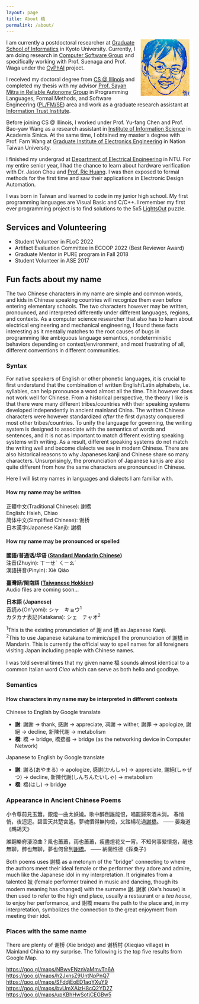 ```yaml
---
layout: page
title: About 橋
permalink: /about/
---
```


<img align=right alt="Portrait by my sister 0726 Crab" width="30%"
     src="/assets/pics/chiao-portrait-by-0726Crab.jpg">
I am currently a postdoctoral researcher at [Graduate School of Informatics][i.kyoto-u] in Kyoto University.
Currently, I am doing research in [Computer Software Group][fos.kuis.kyoto-u]
and specifically working with Prof. Suenaga and Prof. Waga under the [CyPhAI] project.

I received my doctoral degree from [CS @ Illinois] and completed my thesis with my advisor [Prof. Sayan Mitra in Reliable Autonomy Group][mitras-group] in
Programming Languages, Formal Methods, and Software Engineering ([PL/FM/SE]) area
and work as a graduate research assistant at [Information Trust Institute][ITI].

Before joining CS @ Illinois, I worked under Prof. Yu-fang Chen and Prof. Bao-yaw Wang as a research assistant in [Institute of Information Science][iis] in Academia Sinica.
At the same time, I obtained my master's degree with Prof. Farn Wang at [Graduate Institute of Electronics Engineering][ntugiee] in Nation Taiwan University.

I finished my undergrad at [Department of Electrical Engineering][ntuee] in NTU. For my entire senior year, I had the chance to learn about hardware verification with Dr. Jason Chou and [Prof. Ric Huang][ric]. I was then exposed to formal methods for the first time and saw their applications in Electronic Design Automation.

I was born in Taiwan and learned to code in my junior high school.
My first programming languages are Visual Basic and C/C++.
I remember my first ever programming project is to find solutions to the 5x5 [LightsOut][lightsout] puzzle.


[i.kyoto-u]: https://www.i.kyoto-u.ac.jp/en/
[fos.kuis.kyoto-u]: https://www.fos.kuis.kyoto-u.ac.jp/
[CyPhAI]: https://cyphai.io/

[CS @ Illinois]: https://cs.illinois.edu/
[PL/FM/SE]: https://cs.illinois.edu/research/areas/programming-languages-formal-methods-and-software-engineering

[mitras-group]: https://mitras.ece.illinois.edu/group.html
[ITI]: https://iti.illinois.edu/

[ntugiee]: https://giee.ntu.edu.tw/en/
[ntuee]: https://www.ee.ntu.edu.tw/eng/
[iis]: https://www.iis.sinica.edu.tw/en/index.html

[ric]: http://cc.ee.ntu.edu.tw/~ric/

[lightsout]: https://mathworld.wolfram.com/LightsOutPuzzle.html


## Services and Volunteering

+ Student Volunteer in FLoC 2022
+ Artifact Evaluation Committee in ECOOP 2022 (Best Reviewer Award)
+ Graduate Mentor in PURE program in Fall 2018
+ Student Volunteer in ASE 2017


## Fun facts about my name

The two Chinese characters in my name are simple and common words, and kids in Chinese speaking countries will recognize them even before entering elementary schools.
The two characters however may be written, pronounced, and interpreted differently under different languages, regions, and contexts.
As a computer science researcher that also has to learn about electrical engineering and mechanical engineering,
I found these facts interesting as it mentally matches to the root causes of bugs in programming like ambiguous language semantics, nondeterministic behaviors depending on context/environment, and most frustrating of all, different conventions in different communities.

### Syntax

For native speakers of English or other phonetic languages, it is crucial to first understand that the combination of written English/Latin alphabets, i.e. syllables, can help pronounce a word almost all the time.
This however does not work well for Chinese.
From a historical perspective, the theory I like is that there were many different tribes/countries with their speaking systems developed independently in ancient mainland China.
The written Chinese characters were however standardized *after* the first dynasty conquered most other tribes/countries.
To unify the language for governing, the writing system is designed to associate with the semantics of words and sentences,
and it is not as important to match different existing speaking systems with writing.
As a result, different speaking systems do not match the writing well and become dialects we see in modern Chinese.
There are also historical reasons to why Japaneses kanji and Chinese share so many characters.
Unsurprisingly, the pronunciation of Japanese kanjis are also quite different from how the same characters are pronounced in Chinese.

Here I will list my names in languages and dialects I am familiar with.

#### How my name may be written

正體中文(Traditional Chinese): 謝橋  
English: Hsieh, Chiao  
简体中文(Simplified Chinese): 谢桥  
日本漢字(Japanese Kanji): 謝橋  

#### How my name may be pronounced or spelled

**國語/普通话/华语 ([Standard Mandarin Chinese](https://en.wikipedia.org/wiki/Standard_Chinese))**  
注音(Zhuyin): ㄒㄧㄝˋ ㄑㄧㄠˊ  
漢語拼音(Pinyin): Xiè Qiáo  

**臺灣話/閩南語 ([Taiwanese Hokkien](https://en.wikipedia.org/wiki/Taiwanese_Hokkien))**  
Audio files are coming soon...

**日本語 (Japanese)**  
音読み(On'yomi): シャ　キョウ<sup>1</sup>  
カタカナ表記(Katakana): シェ　チャオ<sup>2</sup>

<sup>1</sup>This is the existing pronunciation of 謝 and 橋 as Japanese Kanji.  
<sup>2</sup>This to use Japanese katakana to mimic/spell the pronunciation of 謝橋 in Mandarin. This is currently the official way to spell names for all foreigners visiting Japan including people with Chinese names.

I was told several times that my given name 橋 sounds almost identical to a common Italian word *Ciao* which can serve as both hello and goodbye.

### Semantics
#### How characters in my name may be interpreted in different contexts

Chinese to English by Google translate
+ **謝**: 謝謝 -> thank, 感謝 -> appreciate, 凋謝 -> wither, 謝罪 -> apologize, 謝絕 -> decline, 新陳代謝 -> metabolism
+ **橋**: 橋 -> bridge, 橋接器 -> bridge (as the networking device in Computer Network)

Japanese to English by Google translate
+ **謝**: 謝る(あやまる) -> apologize, 感謝(かんしゃ) -> appreciate, 謝絕(しゃぜつ) -> decline, 新陳代謝(しんちんたいしゃ) -> metabolism
+ **橋**: 橋(はし) -> bridge


### Appearance in Ancient Chinese Poems

小令尊前見玉簫。銀燈一曲太妖嬈。歌中醉倒誰能恨，唱罷歸來酒未消。
春悄悄，夜迢迢。碧雲天共楚宮遙。夢魂慣得無拘檢，又踏楊花過<u>謝橋</u>。
—— 晏幾道《鷓鴣天》

誰翻樂府淒涼曲？風也蕭蕭，雨也蕭蕭，瘦盡燈花又一宵。不知何事縈懷抱，醒也無聊，醉也無聊，夢也何曾到<u>謝橋</u>。
—— 納蘭性德《採桑子》

Both poems uses 謝橋 as a metonym of the "bridge" connecting to where the authors meet their ideal female or the performer they adore and admire, much like the Japanese idol in my interpretation.
It originates from a talented 妓 (female performer trained in music and dancing, though its modern meaning has changed) with the surname 謝.
謝家 (Xie's house) is then used to refer to the high end place, usually a restaurant or a *tea house*, to enjoy her performance,
and 謝橋 means the path to the place and, in my interpretation, symbolizes the connection to the great enjoyment from meeting their idol.


### Places with the same name

There are plenty of 谢桥 (Xie bridge) and 谢桥村 (Xieqiao village) in Mainland China to my surprise.
The following is the top five results from Google Map.

https://goo.gl/maps/NBwvENznVaMmvTn6A  
https://goo.gl/maps/h2JxnsZ9UntNpPnQ7  
https://goo.gl/maps/SFddjEoED1aqYXuY9  
https://goo.gl/maps/bvUmXAizH8cQ2YD27  
https://goo.gl/maps/upKBhHwSotjCEGBw5  
